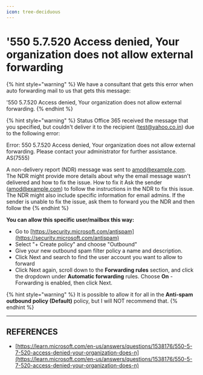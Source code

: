 ```yaml
---
icon: tree-deciduous
---
```


# '550 5.7.520 Access denied, Your organization does not allow external forwarding

{% hint style="warning" %}
We have a consultant that gets this error when auto forwarding mail to us that gets this message:

'550 5.7.520 Access denied, Your organization does not allow external forwarding.
{% endhint %}

{% hint style="warning" %}
Status Office 365 received the message that you specified, but couldn't deliver it to the recipient (‎test@yahoo.co.in‎) due to the following error:&#x20;



Error: ‎550 5.7.520 Access denied, Your organization does not allow external forwarding. Please contact your administrator for further assistance. AS(7555)‎&#x20;



A non-delivery report (NDR) message was sent to ‎amod@example.com‎. The NDR might provide more details about why the email message wasn't delivered and how to fix the issue. How to fix it Ask the sender (amod@example.com) to follow the instructions in the NDR to fix this issue. The NDR might also include specific information for email admins. If the sender is unable to fix the issue, ask them to forward you the NDR and then follow the
{% endhint %}

**You can allow this specific user/mailbox this way:**

* Go to [https://security.microsoft.com/antispam](https://security.microsoft.com/antispam)
* Select "+ Create policy" and choose "Outbound"
* Give your new outbound spam filter policy a name and description.
* Click Next and search to find the user account you want to allow to forward
* Click Next again, scroll down to the **Forwarding rules** section, and click the dropdown under **Automatic forwarding** rules. Choose **On** - Forwarding is enabled, then click Next.

{% hint style="warning" %}
It is possible to allow it for all in the **Anti-spam outbound policy (Default)** policy, but I will NOT recommend that.
{% endhint %}



***

## REFERENCES

* [https://learn.microsoft.com/en-us/answers/questions/1538176/550-5-7-520-access-denied-your-organization-does-n](https://learn.microsoft.com/en-us/answers/questions/1538176/550-5-7-520-access-denied-your-organization-does-n)
